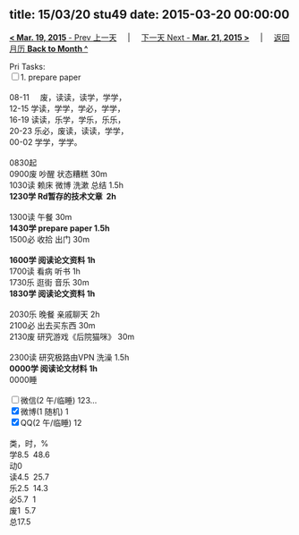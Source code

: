 title: 15/03/20 stu49
date: 2015-03-20 00:00:00
---
[**< Mar. 19, 2015** - Prev 上一天](/lifelogs/2015/03/d19.html) &nbsp; &nbsp; | &nbsp; &nbsp; [下一天 Next - **Mar. 21, 2015 >**](/lifelogs/2015/03/d21.html) &nbsp; &nbsp; |  &nbsp; &nbsp; [返回月历 **Back to Month ^**](/lifelogs/2015/03/index.html)
<br/><div>Pri Tasks:<br/><input type="checkbox" />1. prepare paper</div><div><div><br/></div>08-11     废，读读，读学，学学，<br/>12-15 学读，学学，学必，学学，<br/>16-19 读读，乐学，学乐，乐乐，<br/>20-23 乐必，废读，读读，学学，</div><div>00-02 学学，学学。<br/><div><br/></div>0830起</div><div>0900废 吵醒 状态糟糕 30m<br/>1030读 赖床 微博 洗漱 总结 1.5h  <br/><b>1230学 Rd暂存的技术文章  2h</b><div><br/></div>1300读 午餐 30m<br/><b>1430学 prepare paper 1.5h</b></div><div><div>1500必 收拾 出门 30m</div><div><br/></div><div><b>1600学 阅读论文资料 1h</b></div><div>1700读 看病 听书 1h</div><div>1730乐 逛街 音乐 30m</div><div><b>1830学 阅读论文资料 1h</b></div><div><br/></div>2030乐 晚餐 亲戚聊天 2h</div><div>2100必 出去买东西 30m</div><div>2130废 研究游戏《后院猫咪》 30m</div><div><br/></div><div>2300读 研究极路由VPN 洗澡 1.5h</div><div><b>0000学 阅读论文材料 1h</b></div><div>0000睡</div><div><br/><input type="checkbox" />微信(2 午/临睡) 123…<br/><input type="checkbox" checked="true" />微博(1 随机) 1<br/><input type="checkbox" checked="true" />QQ(2 午/临睡) 12<br/><div><br/></div>类，时，%<br/>学8.5  48.6<br/>动0<br/>读4.5  25.7<br/>乐2.5  14.3<br/>必5.7  1<br/>废1  5.7<br/>总17.5</div>